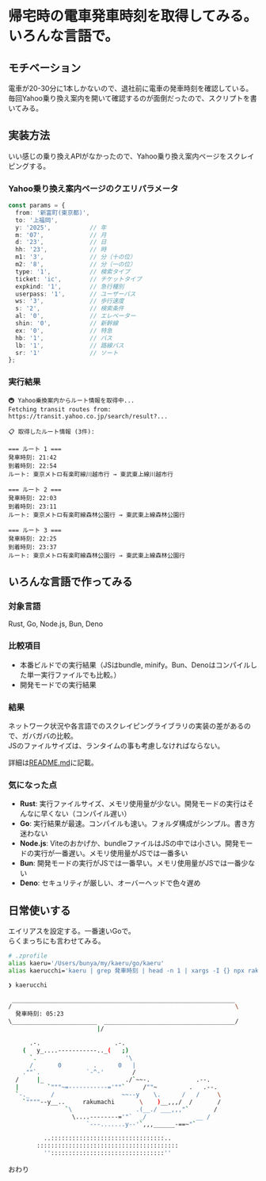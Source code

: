 # 帰宅時の電車発車時刻を取得してみる。いろんな言語で。

## モチベーション
電車が20-30分に1本しかないので、退社前に電車の発車時刻を確認している。  
毎回Yahoo乗り換え案内を開いて確認するのが面倒だったので、スクリプトを書いてみる。

## 実装方法
いい感じの乗り換えAPIがなかったので、Yahoo乗り換え案内ページをスクレイピングする。

### Yahoo乗り換え案内ページのクエリパラメータ
```typescript
const params = {
  from: '新富町(東京都)',
  to: '上福岡',
  y: '2025',           // 年
  m: '07',             // 月
  d: '23',             // 日
  hh: '23',            // 時
  m1: '3',             // 分（十の位）
  m2: '8',             // 分（一の位）
  type: '1',           // 検索タイプ
  ticket: 'ic',        // チケットタイプ
  expkind: '1',        // 急行種別
  userpass: '1',       // ユーザーパス
  ws: '3',             // 歩行速度
  s: '2',              // 検索条件
  al: '0',             // エレベーター
  shin: '0',           // 新幹線
  ex: '0',             // 特急
  hb: '1',             // バス
  lb: '1',             // 路線バス
  sr: '1'              // ソート
};
```

### 実行結果
```
🚇 Yahoo乗換案内からルート情報を取得中...
Fetching transit routes from: https://transit.yahoo.co.jp/search/result?...

📋 取得したルート情報 (3件):

=== ルート 1 ===
発車時刻: 21:42
到着時刻: 22:54
ルート: 東京メトロ有楽町線川越市行 → 東武東上線川越市行

=== ルート 2 ===
発車時刻: 22:03
到着時刻: 23:11
ルート: 東京メトロ有楽町線森林公園行 → 東武東上線森林公園行

=== ルート 3 ===
発車時刻: 22:25
到着時刻: 23:37
ルート: 東京メトロ有楽町線森林公園行 → 東武東上線森林公園行
```

## いろんな言語で作ってみる

### 対象言語
Rust, Go, Node.js, Bun, Deno

### 比較項目
- 本番ビルドでの実行結果（JSはbundle, minify。Bun、Denoはコンパイルした単一実行ファイルでも比較。）
- 開発モードでの実行結果

### 結果
ネットワーク状況や各言語でのスクレイピングライブラリの実装の差があるので、ガバガバの比較。  
JSのファイルサイズは、ランタイムの事も考慮しなければならない。

詳細は[README.md](./README.md)に記載。

### 気になった点
- **Rust**: 実行ファイルサイズ、メモリ使用量が少ない。開発モードの実行はそんなに早くない（コンパイル遅い）
- **Go**: 実行結果が最速。コンパイルも速い。フォルダ構成がシンプル。書き方迷わない
- **Node.js**: Viteのおかげか、bundleファイルはJSの中では小さい。開発モードの実行が一番遅い。メモリ使用量がJSでは一番多い
- **Bun**: 開発モードの実行がJSでは一番早い。メモリ使用量がJSでは一番少ない
- **Deno**: セキュリティが厳しい、オーバーヘッドで色々遅め

## 日常使いする
エイリアスを設定する。一番速いGoで。  
らくまっちにも言わせてみる。

```sh
# .zprofile
alias kaeru='/Users/bunya/my/kaeru/go/kaeru'
alias kaerucchi='kaeru | grep 発車時刻 | head -n 1 | xargs -I {} npx rakumacchisay "{}"'
```

```sh
❯ kaerucchi

 _______________________________________________________________
/                                                               \
  発車時刻: 05:23
\________________________  _____________________________________/
                         |/

      .-.                     .-.
    (   y_....-----------.._(   ;)
      `.                         '\
      /       0         .      0   |
    .""`.             `-^-'        /
  /     |_                       ./`~~-.             .--.
  |        `"""~=-----------='""`     /""~         .   .--.
  `-._      /                   ~~--y    \.      /   /     \
    `""""--y__..     rakumachi       \    )__,,,/  /       /
                `\                  .(__./ ___,,,"`       /
                  \....--------='"`  _/              __ /
                      `---.......y--'`,,,______-==~"`

          ..::::::::::::::::::::::::::::::::..
        ::::::::::::::::::::::::::::::::::::::::
          ''::::::::::::::::::::::::::::::::''
```

おわり